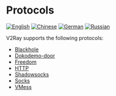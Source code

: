 # Protocols

[![English](../resources/english.svg)](https://www.v2ray.com/en/configuration/protocols.html) [![Chinese](../resources/chinese.svg)](https://www.v2ray.com/chapter_02/02_protocols.html) [![German](../resources/german.svg)](https://www.v2ray.com/de/configuration/protocols.html) [![Russian](../resources/russian.svg)](https://www.v2ray.com/ru/configuration/protocols.html)

V2Ray supports the following protocols:

* [Blackhole](protocols/blackhole.md)
* [Dokodemo-door](protocols/dokodemo.md)
* [Freedom](protocols/freedom.md)
* [HTTP](protocols/http.md)
* [Shadowsocks](protocols/shadowsocks.md)
* [Socks](protocols/socks.md)
* [VMess](protocols/vmess.md)
